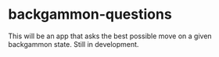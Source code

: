 backgammon-questions
====================

This will be an app that asks the best possible move on a given backgammon state. Still in development.

